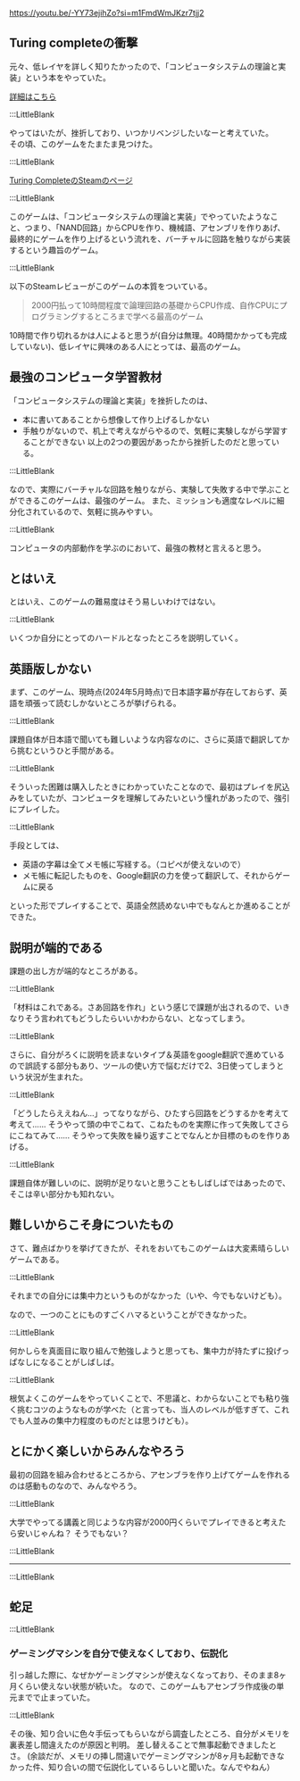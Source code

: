 
https://youtu.be/-YY73ejihZo?si=m1FmdWmJKzr7tjj2

## Turing completeの衝撃  

元々、低レイヤを詳しく知りたかったので、「コンピュータシステムの理論と実装」という本をやっていた。  

[詳細はこちら](https://www.kip2.dev/influenced/The-Elements-of-Computer-Systems)

:::LittleBlank

やってはいたが、挫折しており、いつかリベンジしたいなーと考えていた。  
その頃、このゲームをたまたま見つけた。  

:::LittleBlank

[Turing CompleteのSteamのページ](https://store.steampowered.com/app/1444480/Turing_Complete/?l=japanese)

:::LittleBlank

このゲームは、「コンピュータシステムの理論と実装」でやっていたようなこと、つまり、「NAND回路」からCPUを作り、機械語、アセンブリを作りあげ、最終的にゲームを作り上げるという流れを、バーチャルに回路を触りながら実装するという趣旨のゲーム。

:::LittleBlank

以下のSteamレビューがこのゲームの本質をついている。

> 2000円払って10時間程度で論理回路の基礎からCPU作成、自作CPUにプログラミングするところまで学べる最高のゲーム

10時間で作り切れるかは人によると思うが(自分は無理。40時間かかっても完成していない)、低レイヤに興味のある人にとっては、最高のゲーム。

## 最強のコンピュータ学習教材

「コンピュータシステムの理論と実装」を挫折したのは、
- 本に書いてあることから想像して作り上げるしかない
- 手触りがないので、机上で考えながらやるので、気軽に実験しながら学習することができない
以上の2つの要因があったから挫折したのだと思っている。

:::LittleBlank

なので、実際にバーチャルな回路を触りながら、実験して失敗する中で学ぶことができるこのゲームは、最強のゲーム。
また、ミッションも適度なレベルに細分化されているので、気軽に挑みやすい。

:::LittleBlank

コンピュータの内部動作を学ぶのにおいて、最強の教材と言えると思う。
  
## とはいえ

とはいえ、このゲームの難易度はそう易しいわけではない。

:::LittleBlank

いくつか自分にとってのハードルとなったところを説明していく。

## 英語版しかない

まず、このゲーム、現時点(2024年5月時点)で日本語字幕が存在しておらず、英語を頑張って読むしかないところが挙げられる。

:::LittleBlank

課題自体が日本語で聞いても難しいような内容なのに、さらに英語で翻訳してから挑むというひと手間がある。

:::LittleBlank

そういった困難は購入したときにわかっていたことなので、最初はプレイを尻込みをしていたが、コンピュータを理解してみたいという憧れがあったので、強引にプレイした。

:::LittleBlank

手段としては、

- 英語の字幕は全てメモ帳に写経する。（コピペが使えないので）
- メモ帳に転記したものを、Google翻訳の力を使って翻訳して、それからゲームに戻る

といった形でプレイすることで、英語全然読めない中でもなんとか進めることができた。

## 説明が端的である

課題の出し方が端的なところがある。

:::LittleBlank

「材料はこれである。さあ回路を作れ」という感じで課題が出されるので、いきなりそう言われてもどうしたらいいかわからない、となってしまう。

:::LittleBlank

さらに、自分がろくに説明を読まないタイプ＆英語をgoogle翻訳で進めているので誤読する部分もあり、ツールの使い方で悩むだけで2、3日使ってしまうという状況が生まれた。

:::LittleBlank

「どうしたらええねん...」ってなりながら、ひたすら回路をどうするかを考えて考えて......
そうやって頭の中でこねて、こねたものを実際に作って失敗してさらにこねてみて......
そうやって失敗を繰り返すことでなんとか目標のものを作りあげる。

:::LittleBlank

課題自体が難しいのに、説明が足りないと思うこともしばしばではあったので、そこは辛い部分かも知れない。

## 難しいからこそ身についたもの

さて、難点ばかりを挙げてきたが、それをおいてもこのゲームは大変素晴らしいゲームである。

:::LittleBlank

それまでの自分には集中力というものがなかった（いや、今でもないけども）。

なので、一つのことにものすごくハマるということができなかった。

:::LittleBlank

何かしらを真面目に取り組んで勉強しようと思っても、集中力が持たずに投げっぱなしになることがしばしば。

:::LittleBlank

根気よくこのゲームをやっていくことで、不思議と、わからないことでも粘り強く挑むコツのようなものが学べた（と言っても、当人のレベルが低すぎて、これでも人並みの集中力程度のものだとは思うけども）。

## とにかく楽しいからみんなやろう

最初の回路を組み合わせるところから、アセンブラを作り上げてゲームを作れるのは感動ものなので、みんなやろう。

:::LittleBlank

大学でやってる講義と同じような内容が2000円くらいでプレイできると考えたら安いじゃんね？
そうでもない？

:::LittleBlank

---

:::LittleBlank

## 蛇足

:::LittleBlank

### ゲーミングマシンを自分で使えなくしており、伝説化

引っ越した際に、なぜかゲーミングマシンが使えなくなっており、そのまま8ヶ月くらい使えない状態が続いた。
なので、このゲームもアセンブラ作成後の単元までで止まっていた。

:::LittleBlank

その後、知り合いに色々手伝ってもらいながら調査したところ、自分がメモリを裏表差し間違えたのが原因と判明。
差し替えることで無事起動できましたとさ。
(余談だが、メモリの挿し間違いでゲーミングマシンが8ヶ月も起動できなかった件、知り合いの間で伝説化しているらしいと聞いた。なんでやねん）
